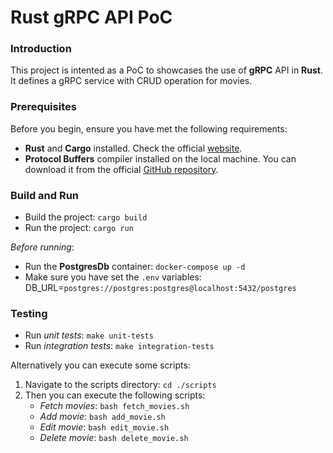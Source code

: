 # Rust gRPC API PoC

### Introduction

This project is intented as a PoC to showcases the use of **gRPC** API in **Rust**. It defines a gRPC service with CRUD operation for movies. 

### Prerequisites

Before you begin, ensure you have met the following requirements:

- **Rust** and **Cargo** installed. Check the official [website](https://www.rust-lang.org/learn/get-started).
- **Protocol Buffers** compiler installed on the local machine. You can download it from the official [GitHub repository](https://github.com/protocolbuffers/protobuf/releases/tag/v24.2).

### Build and Run

- Build the project: `cargo build`
- Run the project: `cargo run`

_Before running_:
 * Run the **PostgresDb** container: `docker-compose up -d`
 * Make sure you have set the `.env` variables:  
 DB_URL=`postgres://postgres:postgres@localhost:5432/postgres`

### Testing

* Run _unit tests_: `make unit-tests`
* Run _integration tests_: `make integration-tests`  

Alternatively you can execute some scripts:  
1. Navigate to the scripts directory: `cd ./scripts`
1. Then you can execute the following scripts:  
    * _Fetch movies_: `bash fetch_movies.sh` 
    * _Add movie_: `bash add_movie.sh`
    * _Edit movie_: `bash edit_movie.sh`
    * _Delete movie_: `bash delete_movie.sh`
